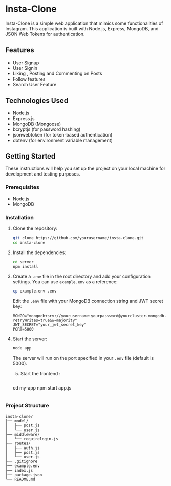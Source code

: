 ﻿# Insta-Clone


Insta-Clone is a simple web application that mimics some functionalities of Instagram. This application is built with Node.js, Express, MongoDB, and JSON Web Tokens for authentication.

## Features

- User Signup
- User Signin
- Liking , Posting and Commenting on Posts
- Follow features
- Search User Feature

## Technologies Used

- Node.js
- Express.js
- MongoDB (Mongoose)
- bcryptjs (for password hashing)
- jsonwebtoken (for token-based authentication)
- dotenv (for environment variable management)

## Getting Started

These instructions will help you set up the project on your local machine for development and testing purposes.

### Prerequisites

- Node.js
- MongoDB

### Installation

1. Clone the repository:

    ```bash
    git clone https://github.com/yourusername/insta-clone.git
    cd insta-clone
    ```

2. Install the dependencies:

    ```bash
    cd server
    npm install
    ```

3. Create a `.env` file in the root directory and add your configuration settings. You can use `example.env` as a reference:

    ```bash
    cp example.env .env
    ```

    Edit the `.env` file with your MongoDB connection string and JWT secret key:

    ```env
    MONGO="mongodb+srv://yourusername:yourpassword@yourcluster.mongodb.net/yourdbname?retryWrites=true&w=majority"
    JWT_SECRET="your_jwt_secret_key"
    PORT=5000
    ```

4. Start the server:

    ```bash
    node app
    ```

    The server will run on the port specified in your `.env` file (default is 5000).


   5. Start the frontend :
        ```bash
    cd my-app
   npm start app.js
    ```

### Project Structure

```plaintext
insta-clone/
├── model/
│   ├── post.js
│   └── user.js
├── middleware/
│   └── requirelogin.js
├── routes/
│   ├── auth.js
│   ├── post.js
│   └── user.js
├── .gitignore
├── example.env
├── index.js
├── package.json
└── README.md
